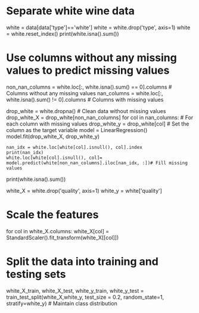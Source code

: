 # Separate white wine data
white = data[data['type']=='white']
white = white.drop('type', axis=1)
white = white.reset_index()
print(white.isna().sum())

# Use columns without any missing values to predict missing values
non_nan_columns = white.loc[:, white.isna().sum() == 0].columns  # Columns without any missing values
nan_columns = white.loc[:, white.isna().sum() != 0].columns # Columns with missing values

drop_white = white.dropna()  # Clean data without missing values
drop_white_X = drop_white[non_nan_columns]
for col in nan_columns: # For each column with missing values
    drop_white_y = drop_white[col] # Set the column as the target variable
    model = LinearRegression()
    model.fit(drop_white_X, drop_white_y)

    nan_idx = white.loc[white[col].isnull(), col].index
    print(nan_idx)
    white.loc[white[col].isnull(), col]= model.predict(white[non_nan_columns].iloc[nan_idx, :])# Fill missing values

print(white.isna().sum())

white_X = white.drop('quality', axis=1)
white_y = white['quality']

# Scale the features
for col in white_X.columns:
    white_X[col] = StandardScaler().fit_transform(white_X[[col]])

# Split the data into training and testing sets
white_X_train, white_X_test, white_y_train, white_y_test = train_test_split(white_X,white_y,
                                                    test_size = 0.2,
                                                    random_state=1,
                                                    stratify=white_y) # Maintain class distribution
